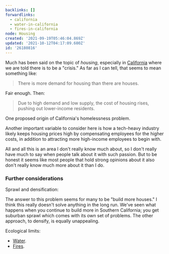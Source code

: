 ```yaml
---
backlinks: []
forwardlinks:
  - california
  - water-in-california
  - fires-in-california
node: Housing
created: '2021-09-19T05:46:04.869Z'
updated: '2021-10-12T04:17:09.600Z'
id: '26180816'
---
```

Much has been said on the topic of *housing*, especially in [California](california.md) where we are told there is to be a "crisis." As far as I can tell, that seems to mean something like:

> There is more demand for housing than there are houses.

Fair enough. Then:

> Due to high demand and low supply, the cost of housing rises, pushing out lower-income residents.

One proposed origin of California's homelessness problem. 

Another important variable to consider here is how a tech-heavy industry likely keeps housing prices high by compensating employees for the higher costs, in addition to attracting more high-income employees to begin with.

All and all this is an area I don't really know much about, so I don't really have much to say when people talk about it  with such passion. But to be honest it seems like most people that hold strong opinions about it also don't really  know much more about it than I do.   

### Further considerations

Sprawl and densification:

The answer to this problem seems for many to be "build more houses." I think this really doesn't solve anything in the long run. We've seen what happens when you continue to build more in Southern California; you get suburban sprawl which comes with its own set of problems. The other approach, to densify, is equally unappealing. 

Ecological limits:

- [Water](water-in-california.md).
- [Fires](fires-in-california.md). 

